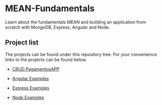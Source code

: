 # MEAN-Fundamentals
Learn about the fundamentals MEAN and building an application from scratch with MongoDB, Express, Angular and Node.

## Project list

The projects can be found under this repository tree. For your convenience links to the projects can be found below.

* [CRUD PagamentosAPP](https://github.com/ThiagoLuizNunes/MEAN-Fundamentals/tree/master/PagamentosAPP)

* [Angular Examples](https://github.com/ThiagoLuizNunes/MEAN-Fundamentals/tree/master/angular_examples)

* [Express Examples](https://github.com/ThiagoLuizNunes/MEAN-Fundamentals/tree/master/express_examples)

* [Node Examples](https://github.com/ThiagoLuizNunes/MEAN-Fundamentals/tree/master/node_examples)
